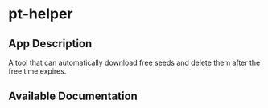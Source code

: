 # pt-helper

## App Description

A tool that can automatically download free seeds and delete them after the free time expires.

## Available Documentation

